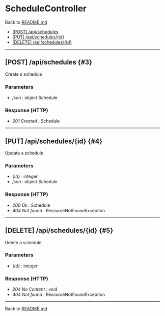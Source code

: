 # ScheduleController

Back to [README.md](../README.md)

- [[POST] /api/schedules](#1)
- [[PUT] /api/schedules/\{id\}](#2)
- [[DELETE] /api/schedules/\{id\}](#3)

___


## [POST] /api/schedules {#3}

Create a schedule

### Parameters

- *json* : object Schedule

### Response (HTTP)

- *201 Created :* Schedule

___

## [PUT] /api/schedules/\{id\} {#4}

Update a schedule

### Parameters

- *\{id\} :* integer
- *json :* object Schedule

### Response (HTTP)

- *200 Ok :* Schedule
- *404 Not found :* ResourceNotFoundException

___

## [DELETE] /api/schedules/\{id\} {#5}

Delete a schedule

### Parameters

- *\{id\} :* integer

### Response (HTTP)

- *204 No Content :* void
- *404 Not found :* ResourceNotFoundException
  
___

Back to [README.md](../README.md)